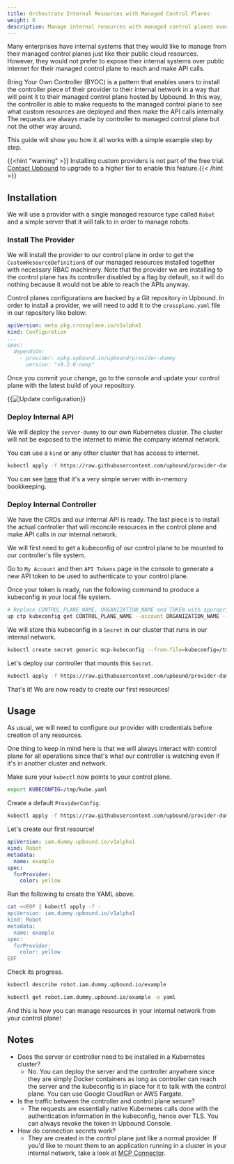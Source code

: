```yaml
---
title: Orchestrate Internal Resources with Managed Control Planes
weight: 6
description: Manage internal resources with managed control planes even if their APIs are not exposed to the internet.
---
```


Many enterprises have internal systems that they would like to manage from their
managed control planes just like their public cloud resources. However, they
would not prefer to expose their internal systems over public internet for
their managed control plane to reach and make API calls.

Bring Your Own Controller (BYOC) is a pattern that enables users to install the
controller piece of their provider to their internal network in a way that will
point it to their managed control plane hosted by Upbound. In this way, the
controller is able to make requests to the managed control plane to see what
custom resources are deployed and then make the API calls internally. The
requests are always made by controller to managed control plane but not the
other way around.

This guide will show you how it all works with a simple example step by step.

{{<hint "warning" >}} Installing custom providers is not part of the free trial. 
[Contact Upbound](https://www.upbound.io/support/contact) to upgrade to a
higher tier to enable this feature.{{< /hint >}}

## Installation

We will use a provider with a single managed resource type called `Robot`
and a simple server that it will talk to in order to manage robots.

### Install The Provider

We will install the provider to our control plane in order to get the
`CustomResourceDefinition`s of our managed resources installed together with
necessary RBAC machinery. Note that the provider we are installing to the
control plane has its controller disabled by a flag by default, so it will do
nothing because it would not be able to reach the APIs anyway.

Control planes configurations are backed by a Git repository in Upbound. In
order to install a provider, we will need to add it to the `crossplane.yaml`
file in our repository like below:

```yaml
apiVersion: meta.pkg.crossplane.io/v1alpha1
kind: Configuration
...
spec:
  dependsOn:
    - provider: xpkg.upbound.io/upbound/provider-dummy
      version: "v0.2.0-noop"
```

Once you commit your change, go to the console and update your control plane
with the latest build of your repository.

{{<img src="knowledge-base/images/update-cp.png" alt="Update configuration"
size="small" lightbox="true">}}

### Deploy Internal API

We will deploy the `server-dummy` to our own Kubernetes cluster. The cluster
will not be exposed to the internet to mimic the company internal network.

You can use a `kind` or any other cluster that has access to internet.

```bash
kubectl apply -f https://raw.githubusercontent.com/upbound/provider-dummy/v0.2.0-noop/cluster/server-deployment.yaml
```

You can see
[here](https://github.com/upbound/provider-dummy/blob/v0.2.0-noop/cmd/server/main.go)
that it's a very simple server with in-memory bookkeeping.

### Deploy Internal Controller

We have the CRDs and our internal API is ready. The last piece is to install the
actual controller that will reconcile resources in the control plane and make
API calls in our internal network.

We will first need to get a kubeconfig of our control plane to be mounted to our
controller's file system.

Go to `My Account` and then `API Tokens` page in the console to generate a new
API token to be used to authenticate to your control plane.


Once your token is ready, run the following command to produce a kubeconfig in
your local file system.
```bash
# Replace CONTROL_PLANE_NAME, ORGANIZATION_NAME and TOKEN with appropriate values.
up ctp kubeconfig get CONTROL_PLANE_NAME --account ORGANIZATION_NAME --token='TOKEN' --file /tmp/kube.yaml
```

We will store this kubeconfig in a `Secret` in our cluster that runs in our
internal network.
```bash
kubectl create secret generic mcp-kubeconfig --from-file=kubeconfig=/tmp/kube.yaml
```

Let's deploy our controller that mounts this `Secret`.
```bash
kubectl apply -f https://raw.githubusercontent.com/upbound/provider-dummy/v0.2.0-noop/cluster/controller-deployment.yaml
```

That's it! We are now ready to create our first resources!

## Usage

As usual, we will need to configure our provider with credentials before
creation of any resources.

One thing to keep in mind here is that we will always
interact with control plane for all operations since that's what our controller
is watching even if it's in another cluster and network.

Make sure your `kubectl` now points to your control plane.
```bash
export KUBECONFIG=/tmp/kube.yaml
```

Create a default `ProviderConfig`.
```bash
kubectl apply -f https://raw.githubusercontent.com/upbound/provider-dummy/v0.2.0-noop/examples/providerconfig/incluster.yaml
```

Let's create our first resource!
```yaml
apiVersion: iam.dummy.upbound.io/v1alpha1
kind: Robot
metadata:
  name: example
spec:
  forProvider:
    color: yellow
```

Run the following to create the YAML above.
```bash
cat <<EOF | kubectl apply -f -
apiVersion: iam.dummy.upbound.io/v1alpha1
kind: Robot
metadata:
  name: example
spec:
  forProvider:
    color: yellow
EOF
```

Check its progress.
```bash
kubectl describe robot.iam.dummy.upbound.io/example
```
```bash
kubectl get robot.iam.dummy.upbound.io/example -o yaml
```

And this is how you can manage resources in your internal network from your
control plane!

## Notes

* Does the server or controller need to be installed in a Kubernetes cluster?
  * No. You can deploy the server and the controller anywhere since they are
    simply Docker containers as long as controller can reach the server and the
    kubeconfig is in place for it to talk with the control plane. You can use
    Google CloudRun or AWS Fargate.
* Is the traffic between the controller and control plane secure?
  * The requests are essentially native Kubernetes calls done with the
    authentication information in the kubeconfig, hence over TLS. You can always
    revoke the token in Upbound Console.
* How do connection secrets work?
  * They are created in the control plane just like a normal provider. If you'd
    like to mount them to an application running in a cluster in your internal
    network, take a look at [MCP
    Connector](https://docs.upbound.io/concepts/control-plane-connector/).
